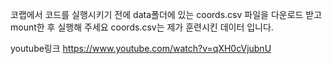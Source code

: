 코랩에서 코드를 실행시키기 전에 data폴더에 있는 coords.csv 파일을 다운로드 받고
mount한 후 실행해 주세요
coords.csv는 제가 훈련시킨 데이터 입니다.

youtube링크
https://www.youtube.com/watch?v=qXH0cVjubnU

